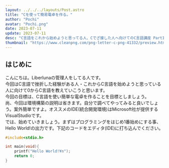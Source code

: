 ```yaml
---
layout: ../../../layouts/Post.astro
title: "Cを使って簡易電卓を作る。"
author: "Pochi"
avatar: "Pochi.png"
date: 2023-07-11
update: 2023-07-11
desc: "C言語をこれから始めようと思ってる人、Cでざ接した人へ向けてのC言語講座 Part1"
thumbnail: "https://www.cleanpng.com/png-letter-c-png-41332/preview.html"
---
```

## はじめに
こんにちは。Liberlunaの管理人をしてる人です。
</br>
今回はC言語で挫折した経験がある人・これからC言語を始めようと思っている人に向けて0からC言語を教えていこうと思います。
</br>
今回の目標は、C言語を使い簡単な電卓を作ることを目標としましょう。
</br>
尚、今回は環境構築の説明は省きます。自分で調べてやってみると良いでしょう。案外簡単ですよ。オススメのIDE(統合開発環境)はMicrosoft社が提供するVisualStudioです。
</br>
では、始めていきましょう。まずはプログラミングをはじめ1番始めにする事、Hello World!の出力です。下記のコードをエディタ(IDE)に打ち込んでください。
</br>
```c
#include<stdio.h>

int main(void){
    printf("Hello World!¥n");
    return 0;
}
```
</br>

